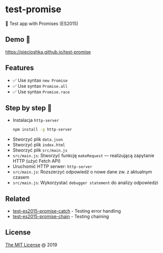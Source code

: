 # test-promise

:ledger: Test app with Promises (ES2015)

## Demo 🎉

<https://piecioshka.github.io/test-promise>

## Features

* :white_check_mark: Use syntax `new Promise`
* :white_check_mark: Use syntax `Promise.all`
* :white_check_mark: Use syntax `Promise.race`

## Step by step 👣

* Instalacja `http-server`
    ```bash
    npm install -g http-server
    ```
* Stworzyć plik `data.json`
* Stworzyć plik `index.html`
* Stworzyć plik `src/main.js`
* `src/main.js`: Stworzyć funkcję `makeRequest` — realizującą zapytanie HTTP (użyć Fetch API)
* Uruchomić HTTP serwer: `http-server`
* `src/main.js`: Rozszerzyć odpowiedź o nowe dane zw. z aktualnym czasem
* `src/main.js`: Wykorzystać `debugger statement` do analizy odpowiedzi

## Related

* [test-es2015-promise-catch](https://github.com/piecioshka/test-es2015-promise-catch) - Testing error handling
* [test-es2015-promise-chain](https://github.com/piecioshka/test-es2015-promise-chain) - Testing chaining

## License

[The MIT License](http://piecioshka.mit-license.org) @ 2019
